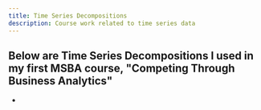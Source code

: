 ```yaml
---
title: Time Series Decompositions
description: Course work related to time series data
---
```


Below are Time Series Decompositions I used in my first MSBA course, "Competing Through Business Analytics"
-
-

